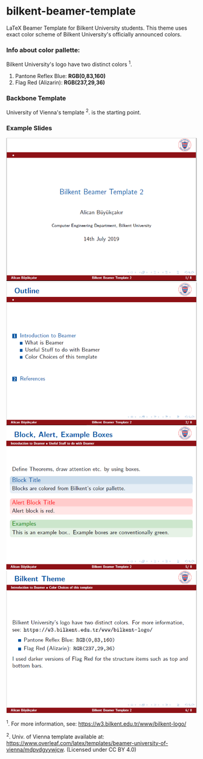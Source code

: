# bilkent-beamer-template

LaTeX Beamer Template for Bilkent University students. This theme uses exact color scheme of Bilkent University's officially announced colors.

### Info about color pallette:

Bilkent University's logo have two distinct colors <sup>1</sup>.

1. Pantone Reflex Blue: **RGB(0,83,160)**
2. Flag Red (Alizarin): **RGB(237,29,36)**

### Backbone Template

University of Vienna's template <sup>2</sup>. is the starting point.

### Example Slides

![Title Page](/bilkent-beamer-pics/titlepage.PNG)
![Outline](/bilkent-beamer-pics/outline.PNG)
![Boxes, Alert Boxes, Examples](/bilkent-beamer-pics/boxes.PNG)
![List, Verbatim](/bilkent-beamer-pics/list.PNG)


<sup>1</sup>. For more information, see: https://w3.bilkent.edu.tr/www/bilkent-logo/

<sup>2</sup>. Univ. of Vienna template available at: https://www.overleaf.com/latex/templates/beamer-university-of-vienna/mdpvdgyywjcw. (Licensed under CC BY 4.0)
